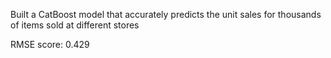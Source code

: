 Built a CatBoost model that accurately predicts the unit sales for thousands of items sold at different stores


RMSE score: 0.429

